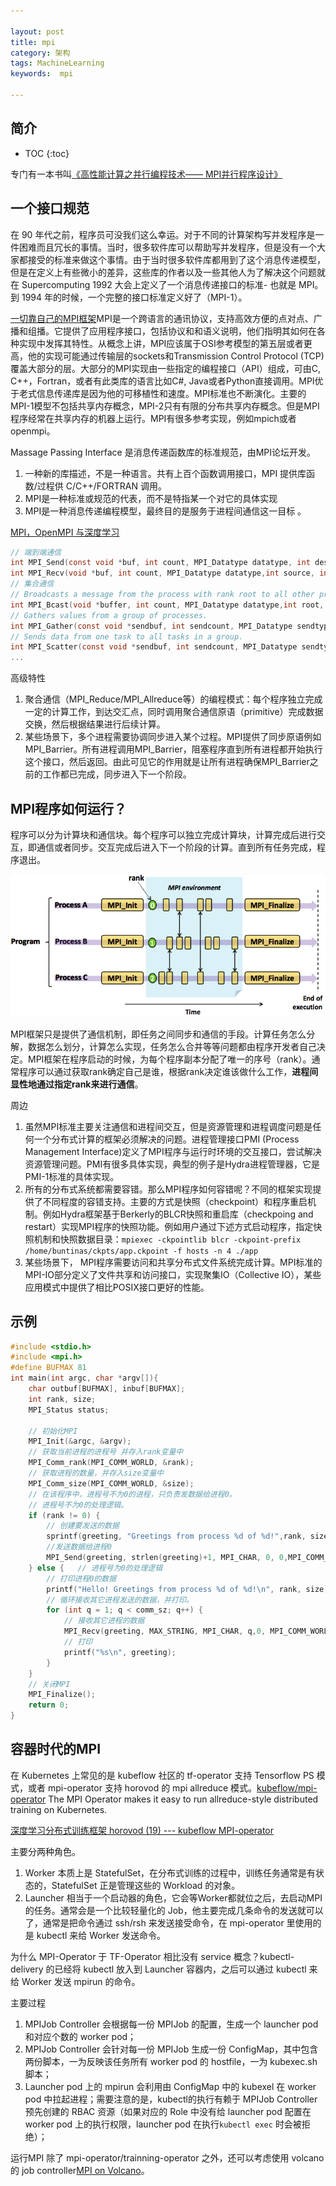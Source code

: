 ```yaml
---

layout: post
title: mpi
category: 架构
tags: MachineLearning
keywords:  mpi

---
```


## 简介

* TOC
{:toc}

专门有一本书叫[《高性能计算之并行编程技术—— MPI并行程序设计》](http://www.whigg.cas.cn/resource/superComputer/201010/P020101023579409136210.pdf)

## 一个接口规范

在 90 年代之前，程序员可没我们这么幸运。对于不同的计算架构写并发程序是一件困难而且冗长的事情。当时，很多软件库可以帮助写并发程序，但是没有一个大家都接受的标准来做这个事情。由于当时很多软件库都用到了这个消息传递模型，但是在定义上有些微小的差异，这些库的作者以及一些其他人为了解决这个问题就在 Supercomputing 1992 大会上定义了一个消息传递接口的标准- 也就是 MPI。到 1994 年的时候，一个完整的接口标准定义好了（MPI-1）。

[一切靠自己的MPI框架](http://www.xtaohub.com/IT-neo/Parallel-programming-MPI.html)MPI是一个跨语言的通讯协议，支持高效方便的点对点、广播和组播。它提供了应用程序接口，包括协议和和语义说明，他们指明其如何在各种实现中发挥其特性。从概念上讲，MPI应该属于OSI参考模型的第五层或者更高，他的实现可能通过传输层的sockets和Transmission Control Protocol (TCP)覆盖大部分的层。大部分的MPI实现由一些指定的编程接口（API）组成，可由C, C++，Fortran，或者有此类库的语言比如C#, Java或者Python直接调用。MPI优于老式信息传递库是因为他的可移植性和速度。MPI标准也不断演化。主要的MPI-1模型不包括共享内存概念，MPI-2只有有限的分布共享内存概念。但是MPI程序经常在共享内存的机器上运行。MPI有很多参考实现，例如mpich或者openmpi。


Massage Passing Interface 是消息传递函数库的标准规范，由MPI论坛开发。
1. 一种新的库描述，不是一种语言。共有上百个函数调用接口，MPI 提供库函数/过程供 C/C++/FORTRAN 调用。
2. MPI是一种标准或规范的代表，而不是特指某一个对它的具体实现
3. MPI是一种消息传递编程模型，最终目的是服务于进程间通信这一目标 。

[MPI，OpenMPI 与深度学习](https://zhuanlan.zhihu.com/p/158584571)

```c
// 端到端通信
int MPI_Send(const void *buf, int count, MPI_Datatype datatype, int dest,int tag, MPI_Comm comm)
int MPI_Recv(void *buf, int count, MPI_Datatype datatype,int source, int tag, MPI_Comm comm, MPI_Status *status)
// 集合通信
// Broadcasts a message from the process with rank root to all other processes of the group. 
int MPI_Bcast(void *buffer, int count, MPI_Datatype datatype,int root, MPI_Comm comm)
// Gathers values from a group of processes. 
int MPI_Gather(const void *sendbuf, int sendcount, MPI_Datatype sendtype,void *recvbuf, int recvcount, MPI_Datatype recvtype, int root,MPI_Comm comm)
// Sends data from one task to all tasks in a group. 
int MPI_Scatter(const void *sendbuf, int sendcount, MPI_Datatype sendtype,void *recvbuf, int recvcount, MPI_Datatype recvtype, int root,MPI_Comm comm)
...
```

高级特性
1. 聚合通信（MPI_Reduce/MPI_Allreduce等）的编程模式：每个程序独立完成一定的计算工作，到达交汇点，同时调用聚合通信原语（primitive）完成数据交换，然后根据结果进行后续计算。
2. 某些场景下，多个进程需要协调同步进入某个过程。MPI提供了同步原语例如MPI_Barrier。所有进程调用MPI_Barrier，阻塞程序直到所有进程都开始执行这个接口，然后返回。由此可见它的作用就是让所有进程确保MPI_Barrier之前的工作都已完成，同步进入下一个阶段。

## MPI程序如何运行？

程序可以分为计算块和通信块。每个程序可以独立完成计算块，计算完成后进行交互，即通信或者同步。交互完成后进入下一个阶段的计算。直到所有任务完成，程序退出。

![](/public/upload/kubernetes/mpi_run.png)

MPI框架只是提供了通信机制，即任务之间同步和通信的手段。计算任务怎么分解，数据怎么划分，计算怎么实现，任务怎么合并等等问题都由程序开发者自己决定。MPI框架在程序启动的时候，为每个程序副本分配了唯一的序号（rank）。通常程序可以通过获取rank确定自己是谁，根据rank决定谁该做什么工作，**进程间显性地通过指定rank来进行通信**。

周边
1. 虽然MPI标准主要关注通信和进程间交互，但是资源管理和进程调度问题是任何一个分布式计算的框架必须解决的问题。进程管理接口PMI (Process Management Interface)定义了MPI程序与运行时环境的交互接口，尝试解决资源管理问题。PMI有很多具体实现，典型的例子是Hydra进程管理器，它是PMI-1标准的具体实现。
2. 所有的分布式系统都需要容错。那么MPI程序如何容错呢？不同的框架实现提供了不同程度的容错支持。主要的方式是快照（checkpoint）和程序重启机制。例如Hydra框架基于Berkerly的BLCR快照和重启库（checkpoing and restart）实现MPI程序的快照功能。例如用户通过下述方式启动程序，指定快照机制和快照数据目录：`mpiexec -ckpointlib blcr -ckpoint-prefix /home/buntinas/ckpts/app.ckpoint -f hosts -n 4 ./app`
3. 某些场景下， MPI程序需要访问和共享分布式文件系统完成计算。MPI标准的MPI-IO部分定义了文件共享和访问接口，实现聚集IO（Collective IO），某些应用模式中提供了相比POSIX接口更好的性能。

## 示例

```c
#include <stdio.h>
#include <mpi.h> 
#define BUFMAX 81 
int main(int argc, char *argv[]){
    char outbuf[BUFMAX], inbuf[BUFMAX];
    int rank, size;
    MPI_Status status;
 
    // 初始化MPI
    MPI_Init(&argc, &argv);
    // 获取当前进程的进程号 并存入rank变量中
    MPI_Comm_rank(MPI_COMM_WORLD, &rank);    
    // 获取进程的数量，并存入size变量中
    MPI_Comm_size(MPI_COMM_WORLD, &size);   
    // 在该程序中，进程号不为0的进程，只负责发数据给进程0。
    // 进程号不为0的处理逻辑。
    if (rank != 0) {
        // 创建要发送的数据
        sprintf(greeting, "Greetings from process %d of %d!",rank, size);
        //发送数据给进程0
        MPI_Send(greeting, strlen(greeting)+1, MPI_CHAR, 0, 0,MPI_COMM_WORLD);
    } else {   // 进程号为0的处理逻辑
        // 打印进程0的数据
        printf("Hello! Greetings from process %d of %d!\n", rank, size);
        // 循环接收其它进程发送的数据，并打印。
        for (int q = 1; q < comm_sz; q++) {
            // 接收其它进程的数据
            MPI_Recv(greeting, MAX_STRING, MPI_CHAR, q,0, MPI_COMM_WORLD, MPI_STATUS_IGNORE);
            // 打印
            printf("%s\n", greeting);
        }
    }
    // 关闭MPI
    MPI_Finalize();
    return 0;
}
```
## 容器时代的MPI

在 Kubernetes 上常见的是 kubeflow 社区的 tf-operator 支持 Tensorflow PS 模式，或者 mpi-operator 支持 horovod 的 mpi allreduce 模式。[kubeflow/mpi-operator](https://github.com/kubeflow/mpi-operator) The MPI Operator makes it easy to run allreduce-style distributed training on Kubernetes. 

[深度学习分布式训练框架 horovod (19) --- kubeflow MPI-operator](https://mp.weixin.qq.com/s/83_5FKrGFy1oupMIkulJhg)

主要分两种角色。
1. Worker 本质上是 StatefulSet，在分布式训练的过程中，训练任务通常是有状态的，StatefulSet 正是管理这些的 Workload 的对象。
2. Launcher 相当于一个启动器的角色，它会等Worker都就位之后，去启动MPI的任务。通常会是一个比较轻量化的 Job，他主要完成几条命令的发送就可以了，通常是把命令通过 ssh/rsh 来发送接受命令，在 mpi-operator 里使用的是 kubectl 来给 Worker 发送命令。

为什么 MPI-Operator 于 TF-Operator 相比没有 service 概念？kubectl-delivery 的已经将 kubectl 放入到 Launcher 容器内，之后可以通过 kubectl 来给 Worker 发送 mpirun 的命令。

主要过程
1. MPIJob Controller 会根据每一份 MPIJob 的配置，生成一个 launcher pod 和对应个数的 worker pod；
2. MPIJob Controller 会针对每一份 MPIJob 生成一份 ConfigMap，其中包含两份脚本，一为反映该任务所有 worker pod 的 hostfile，一为 kubexec.sh 脚本；
3. Launcher pod 上的 mpirun 会利用由 ConfigMap 中的 kubexel 在 worker pod 中拉起进程；需要注意的是，kubectl的执行有赖于 MPIJob Controller 预先创建的 RBAC 资源（如果对应的 Role 中没有给 launcher pod 配置在 worker pod 上的执行权限，launcher pod 在执行`kubectl exec` 时会被拒绝）；


运行MPI 除了 mpi-operator/trainning-operator 之外，还可以考虑使用 volcano的 job controller[MPI on Volcano](https://volcano.sh/en/docs/mpi_on_volcano/)。
